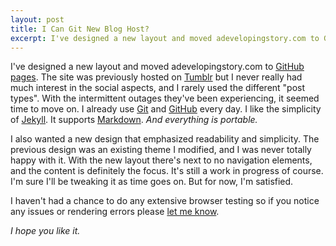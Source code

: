 ```yaml
---
layout: post
title: I Can Git New Blog Host?
excerpt: I've designed a new layout and moved adevelopingstory.com to GitHub pages.
---
```


I've designed a new layout and moved adevelopingstory.com to [GitHub pages](http://pages.github.com/). The site was previously hosted on [Tumblr](http://tumblr.com) but I never really had much interest in the social aspects, and I rarely used the different "post types". With the intermittent outages they've been experiencing, it seemed time to move on. I already use [Git](http://git-scm.com/) and [GitHub](http://github.com) every day. I like the simplicity of [Jekyll](https://github.com/mojombo/jekyll). It supports [Markdown](http://daringfireball.net/projects/markdown/). *And everything is portable.*

I also wanted a new design that emphasized readability and simplicity. The previous design was an existing theme I modified, and I was never totally happy with it. With the new layout there's next to no navigation elements, and the content is definitely the focus. It's still a work in progress of course. I'm sure I'll be tweaking it as time goes on. But for now, I'm satisfied.

I haven't had a chance to do any extensive browser testing so if you notice any issues or rendering errors please [let me know](mailto:justin@driscolldev.com).

*I hope you like it.*



